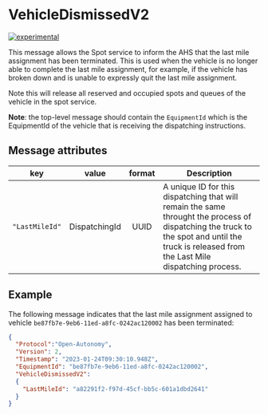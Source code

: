 # VehicleDismissedV2

[![experimental](http://badges.github.io/stability-badges/dist/experimental.svg)](http://github.com/badges/stability-badges)

This message allows the Spot service to inform the AHS that the last mile assignment has been terminated. This is used when the vehicle is no longer able to complete the last mile assignment, for example, if the vehicle has broken down and is unable to expressly quit the last mile assignment.

Note this will release all reserved and occupied spots and queues of the vehicle in the spot service.

**Note**: the top-level message should contain the `EquipmentId` which is the EquipmentId of the vehicle that is receiving the dispatching instructions.

## Message attributes
|key |value |format | Description|
|---|:---:|:---:|---|
|`"LastMileId"`| DispatchingId | UUID| A unique ID for this dispatching that will remain the same throught the process of dispatching the truck to the spot and until the truck is released from the Last Mile dispatching process.|

## Example

The following message indicates that the last mile assignment assigned to vehicle `be87fb7e-9eb6-11ed-a8fc-0242ac120002` has been terminated:

```JSON
{
  "Protocol":"Open-Autonomy",
  "Version": 2,
  "Timestamp": "2023-01-24T09:30:10.948Z",
  "EquipmentId": "be87fb7e-9eb6-11ed-a8fc-0242ac120002",
  "VehicleDismissedV2":
  {
    "LastMileId": "a82291f2-f97d-45cf-bb5c-601a1dbd2641"
  }
}
```
